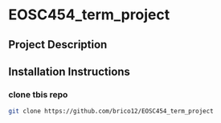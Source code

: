 # EOSC454_term_project

## Project Description

## Installation Instructions
### clone tbis repo

```bash
git clone https://github.com/brico12/EOSC454_term_project
